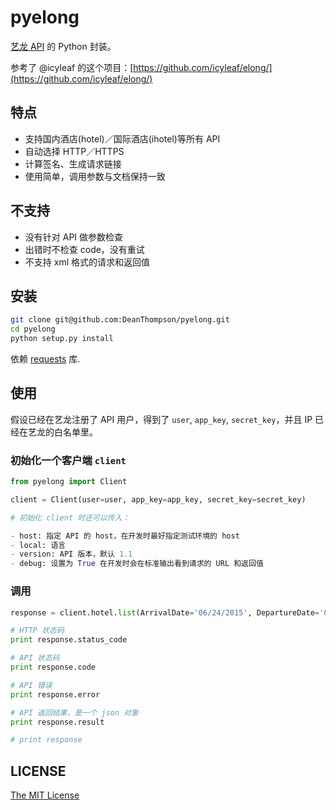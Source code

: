 pyelong
=======

[艺龙 API](http://open.elong.com/wiki/API%E6%96%87%E6%A1%A3) 的 Python 封装。

参考了 @icyleaf 的这个项目：[https://github.com/icyleaf/elong/](https://github.com/icyleaf/elong/)

## 特点

- 支持国内酒店(hotel)／国际酒店(ihotel)等所有 API
- 自动选择 HTTP／HTTPS
- 计算签名、生成请求链接
- 使用简单，调用参数与文档保持一致

## 不支持

- 没有针对 API 做参数检查
- 出错时不检查 code，没有重试
- 不支持 xml 格式的请求和返回值

## 安装

```bash
git clone git@github.com:DeanThompson/pyelong.git
cd pyelong
python setup.py install
```

依赖 [requests](http://docs.python-requests.org/en/latest/) 库.

## 使用

假设已经在艺龙注册了 API 用户，得到了 `user`, `app_key`, `secret_key`，并且 IP 已经在艺龙的白名单里。

### 初始化一个客户端 `client`

```python
from pyelong import Client

client = Client(user=user, app_key=app_key, secret_key=secret_key)

# 初始化 client 时还可以传入：

- host: 指定 API 的 host，在开发时最好指定测试环境的 host
- local: 语言
- version: API 版本，默认 1.1
- debug: 设置为 True 在开发时会在标准输出看到请求的 URL 和返回值
```

### 调用

```python
response = client.hotel.list(ArrivalDate='06/24/2015', DepartureDate='06/25/2015', CityId='0101')

# HTTP 状态码
print response.status_code

# API 状态码
print response.code

# API 错误
print response.error

# API 返回结果，是一个 json 对象
print response.result

# print response
```

## LICENSE

[The MIT License](LICENSE)

